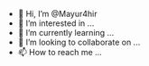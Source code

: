- 👋 Hi, I’m @Mayur4hir
- 👀 I’m interested in ...
- 🌱 I’m currently learning ...
- 💞️ I’m looking to collaborate on ...
- 📫 How to reach me ...

<!---
Mayur4hir/Mayur4hir is a ✨ special ✨ repository because its `README.md` (this file) appears on your GitHub profile.
You can click the Preview link to take a look at your changes.
--->

